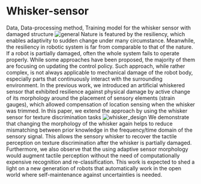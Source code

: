 # Whisker-sensor
Data, Data-processing method, Training model for the whisker sensor with damaged structure
![general](https://user-images.githubusercontent.com/74526584/182774621-6ebb8666-3646-4f98-9e90-3b9893c75c93.jpg)
Nature is featured by the resiliency, which enables adaptivity to sudden change under many circumstance. Meanwhile, the resiliency in robotic system is far from comparable to that of the nature. If a robot is partially damaged, often the whole system fails to operate properly. While some approaches have been proposed, the majority of them are focusing on updating the control policy. Such approach, while rather complex, is not always applicable to mechanical damage of the robot body, especially parts that continuously interact with the surrounding environment. In the previous work, we introduced an artificial whiskered sensor that exhibited resilience against physical damage by active change of its morphology around the placement of sensory elements (strain gauges), which allowed compensation of location sensing when the whisker was trimmed. In this paper, we extend the approach by using the whisker sensor for texture discrimination tasks
![whisker_design](https://user-images.githubusercontent.com/74526584/182774788-06fa95d6-019a-49a2-a058-ae8bc6c1143d.jpg)
We demonstrate that changing the morphology of the whisker again helps to reduce mismatching between prior knowledge in the frequency/time domain of the sensory signal. This allows the sensory whisker to recover the tactile perception on texture discrimination after the whisker is partially damaged. Furthermore, we also observe that the using adaptive sensor morphology would augment tactile perception without the need of computationally expensive recognition and re-classification. This work is expected to shed a light on a new generation of robots that automatically work in the open world where self-maintenance against uncertainties is needed.
